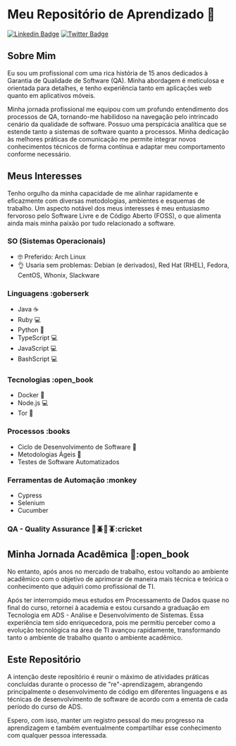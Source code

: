 # Meu Repositório de Aprendizado :t-rex:

[![Linkedin Badge](https://img.shields.io/badge/-LinkedIn-0e76a8?style=flat-square&logo=Linkedin&logoColor=white)](https://www.linkedin.com/in/leonardo-setti/)
[![Twitter Badge](https://img.shields.io/badge/-Twitter-00acee?style=flat-square&logo=Twitter&logoColor=white)](https://twitter.com/issaeFera)

## Sobre Mim

Eu sou um profissional com uma rica história de 15 anos dedicados à Garantia de Qualidade de Software (QA). Minha abordagem é meticulosa e orientada para detalhes, e tenho experiência tanto em aplicações web quanto em aplicativos móveis.

Minha jornada profissional me equipou com um profundo entendimento dos processos de QA, tornando-me habilidoso na navegação pelo intrincado cenário da qualidade de software. Possuo uma perspicácia analítica que se estende tanto a sistemas de software quanto a processos. Minha dedicação às melhores práticas de comunicação me permite integrar novos conhecimentos técnicos de forma contínua e adaptar meu comportamento conforme necessário.

## Meus Interesses

Tenho orgulho da minha capacidade de me alinhar rapidamente e eficazmente com diversas metodologias, ambientes e esquemas de trabalho. Um aspecto notável dos meus interesses é meu entusiasmo fervoroso pelo Software Livre e de Código Aberto (FOSS), o que alimenta ainda mais minha paixão por tudo relacionado a software.

### SO (Sistemas Operacionais)

- :nerd_face: Preferido: Arch Linux
- :ok_hand: Usaria sem problemas: Debian (e derivados), Red Hat (RHEL), Fedora, CentOS, Whonix, Slackware

### Linguagens :goberserk

- Java :coffee:
- Ruby :computer:
- Python :snake:
- TypeScript :computer:
- JavaScript :computer:
- BashScript :computer:

### Tecnologias :open_book

- Docker :whale2:
- Node.js :computer:
- Tor :onion:

### Processos :books

- Ciclo de Desenvolvimento de Software :receipt:
- Metodologias Ágeis :receipt:
- Testes de Software Automatizados

### Ferramentas de Automação :monkey

- Cypress
- Selenium
- Cucumber

### QA - Quality Assurance :bug::beetle::lady_beetle::cockroach::cricket

## Minha Jornada Acadêmica :closed_book::open_book

No entanto, após anos no mercado de trabalho, estou voltando ao ambiente acadêmico com o objetivo de aprimorar de maneira mais técnica e teórica o conhecimento que adquiri como profissional de TI.

Após ter interrompido meus estudos em Processamento de Dados quase no final do curso, retornei à academia e estou cursando a graduação em Tecnologia em ADS - Análise e Desenvolvimento de Sistemas. Essa experiência tem sido enriquecedora, pois me permitiu perceber como a evolução tecnológica na área de TI avançou rapidamente, transformando tanto o ambiente de trabalho quanto o ambiente acadêmico.

## Este Repositório

A intenção deste repositório é reunir o máximo de atividades práticas concluídas durante o processo de "re"-aprendizagem, abrangendo principalmente o desenvolvimento de código em diferentes linguagens e as técnicas de desenvolvimento de software de acordo com a ementa de cada período do curso de ADS.

Espero, com isso, manter um registro pessoal do meu progresso na aprendizagem e também eventualmente compartilhar esse conhecimento com qualquer pessoa interessada.
